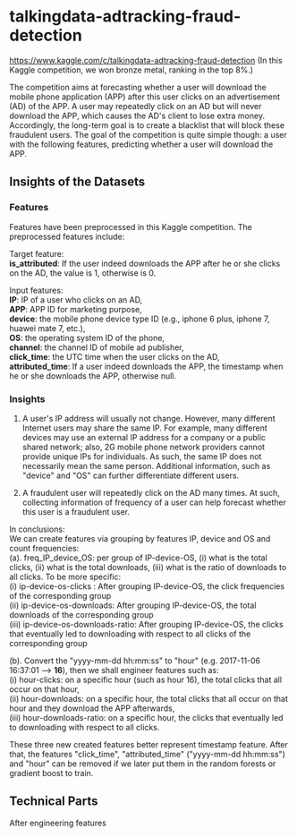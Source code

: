 # talkingdata-adtracking-fraud-detection 
https://www.kaggle.com/c/talkingdata-adtracking-fraud-detection
(In this Kaggle competition, we won bronze metal, ranking in the top 8%.) 

The competition aims at forecasting whether a user will download the mobile phone application (APP) after this user clicks on an advertisement (AD) of the APP. A user may repeatedly click on an AD but will never download the APP, which causes the AD's client to lose extra money. Accordingly, the long-term goal is to create a blacklist that will block these fraudulent users.
The goal of the competition is quite simple though:  a user with the following features, predicting whether a user will download the APP.


## Insights of the Datasets

### Features

Features have been preprocessed in this Kaggle competition. The preprocessed features include:   

Target feature:  
**is_attributed**: If the user indeed downloads the APP after he or she clicks on the AD, the value is 1, otherwise is 0. 

Input features:  
**IP**: IP of a user who clicks on an AD,   
**APP**: APP ID for marketing purpose,   
**device**: the mobile phone device type ID (e.g., iphone 6 plus, iphone 7, huawei mate 7, etc.),   
**OS**: the operating system ID of the phone,   
**channel**: the channel ID of mobile ad publisher,  
**click_time**: the UTC time when the user clicks on the AD,   
**attributed_time**: If a user indeed downloads the APP, the timestamp when he or she downloads the APP, otherwise null.


<!--- IP: Which region or country a user is located is relevant to whether he or she fraudulently clicks on the AD. 
(a). Fraud user can clicks on a same AD for many times but using same IP. 
(b). However, a family or people in the same company can share a same IP, which means a same ip can contain regular user and fraud user. 
BY group by Device, OS, channel etc can further differentiate that. 
APP: (Can be used group by IP) app id for marketing 
Device: device type id of user mobile phone (e.g., iphone 6 plus, iphone 7, huawei mate 7, etc.) 
OS: (Can be used group by IP) os version id of user mobile phone 
Channel: channel id of mobile ad publisher 
click_time: 
(a). A regular user and a fraud user varies in terms of when they click on AD.
(b). Durations of click_time of a same IP can make a prediction. attributed_time:
is_attributed: Target Value -->

### Insights

1. A user's IP address will usually not change. However, many different Internet users may share the same IP. <!--- These users may --> For example, many different devices may use an external IP address for a company or a public shared network; also, 2G mobile phone network providers cannot provide unique IPs for individuals. As such, the same IP does not necessarily mean the same person. Additional information, such as "device" and "OS" can further differentiate different users.  
<!--- Therefore, "IP" can be group by with "device" and "OS" -->

2. A fraudulent user will repeatedly click on the AD many times. At such, collecting information of frequency of a user can help forecast whether this user is a fraudulent user.

In conclusions:  
We can create features via grouping by features IP, device and OS and count frequencies:<br>
(a). freq_IP_device_OS: per group of IP-device-OS, (i) what is the total clicks, (ii) what is the total downloads, (iii) what is the ratio of downloads to all clicks. To be more specific: <br>
(i)   ip-device-os-clicks :         After grouping IP-device-OS, the click frequencies of the corresponding group <br>
(ii)  ip-device-os-downloads:       After grouping IP-device-OS, the total downloads of the corresponding group  <br>
(iii) ip-device-os-downloads-ratio: After grouping IP-device-OS, the clicks that eventually led to downloading with respect to all clicks of the corresponding group <br>

(b). Convert the "yyyy-mm-dd hh:mm:ss" to "hour" (e.g. 2017-11-06 16:37:01 --> **16**), then we shall engineer features such as: <br>
(i)   hour-clicks:          on a specific hour (such as hour 16), the total clicks that all occur on that hour, <br>
(ii)  hour-downloads:	      on a specific hour,                   the total clicks that all occur on that hour and they download the APP afterwards, <br>
(iii) hour-downloads-ratio: on a specific hour,                   the clicks that eventually led to downloading with respect to all clicks. <br>

These three new created features better represent timestamp feature. After that, the features "click_time", "attributed_time" ("yyyy-mm-dd hh:mm:ss") and "hour" can be removed if we later put them in the random forests or gradient boost to train. 
## Technical Parts
After engineering features 
